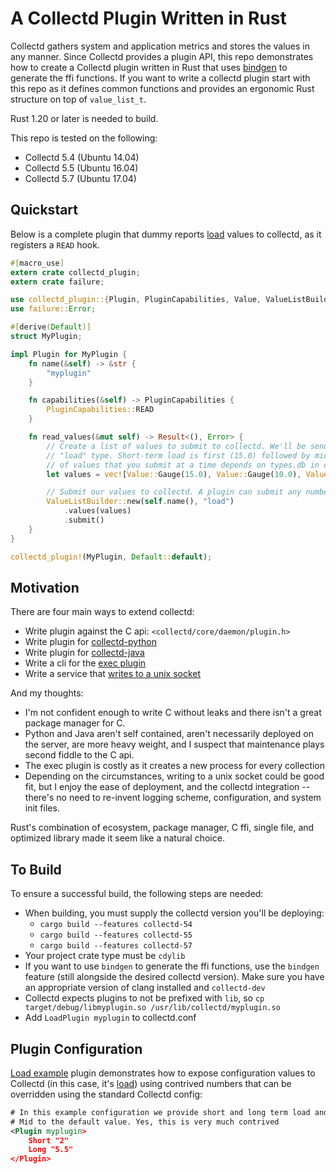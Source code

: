 # A Collectd Plugin Written in Rust

Collectd gathers system and application metrics and stores the values in any manner. Since Collectd provides a plugin API, this repo demonstrates how to create a Collectd plugin written in Rust that uses [bindgen](https://github.com/rust-lang-nursery/rust-bindgen) to generate the ffi functions. If you want to write a collectd plugin start with this repo as it defines common functions and provides an ergonomic Rust structure on top of `value_list_t`.

Rust 1.20 or later is needed to build.

This repo is tested on the following:

- Collectd 5.4 (Ubuntu 14.04)
- Collectd 5.5 (Ubuntu 16.04)
- Collectd 5.7 (Ubuntu 17.04)

## Quickstart

Below is a complete plugin that dummy reports [load](https://en.wikipedia.org/wiki/Load_(computing)) values to collectd, as it registers a `READ` hook.

```rust
#[macro_use]
extern crate collectd_plugin;
extern crate failure;

use collectd_plugin::{Plugin, PluginCapabilities, Value, ValueListBuilder};
use failure::Error;

#[derive(Default)]
struct MyPlugin;

impl Plugin for MyPlugin {
    fn name(&self) -> &str {
        "myplugin"
    }

    fn capabilities(&self) -> PluginCapabilities {
        PluginCapabilities::READ
    }

    fn read_values(&mut self) -> Result<(), Error> {
        // Create a list of values to submit to collectd. We'll be sending in a vector representing the
        // "load" type. Short-term load is first (15.0) followed by mid-term and long-term. The number
        // of values that you submit at a time depends on types.db in collectd configurations
        let values = vec![Value::Gauge(15.0), Value::Gauge(10.0), Value::Gauge(12.0)];

        // Submit our values to collectd. A plugin can submit any number of times.
        ValueListBuilder::new(self.name(), "load")
            .values(values)
            .submit()
    }
}

collectd_plugin!(MyPlugin, Default::default);
```

## Motivation

There are four main ways to extend collectd:

- Write plugin against the C api: `<collectd/core/daemon/plugin.h>`
- Write plugin for [collectd-python](https://collectd.org/documentation/manpages/collectd-python.5.shtml)
- Write plugin for [collectd-java](https://collectd.org/wiki/index.php/Plugin:Java)
- Write a cli for the [exec plugin](https://collectd.org/documentation/manpages/collectd-exec.5.shtml)
- Write a service that [writes to a unix socket](https://collectd.org/wiki/index.php/Plugin:UnixSock)

And my thoughts:

- I'm not confident enough to write C without leaks and there isn't a great package manager for C.
- Python and Java aren't self contained, aren't necessarily deployed on the server, are more heavy weight, and I suspect that maintenance plays second fiddle to the C api.
- The exec plugin is costly as it creates a new process for every collection
- Depending on the circumstances, writing to a unix socket could be good fit, but I enjoy the ease of deployment, and the collectd integration -- there's no need to re-invent logging scheme, configuration, and system init files.

Rust's combination of ecosystem, package manager, C ffi, single file, and optimized library made it seem like a natural choice.

## To Build

To ensure a successful build, the following steps are needed:

- When building, you must supply the collectd version you'll be deploying:
    - `cargo build --features collectd-54`
    - `cargo build --features collectd-55`
    - `cargo build --features collectd-57`
- Your project crate type must be `cdylib`
- If you want to use `bindgen` to generate the ffi functions, use the `bindgen` feature (still alongside the desired collectd version). Make sure you have an appropriate version of clang installed and `collectd-dev`
- Collectd expects plugins to not be prefixed with `lib`, so `cp target/debug/libmyplugin.so /usr/lib/collectd/myplugin.so`
- Add `LoadPlugin myplugin` to collectd.conf

## Plugin Configuration

[Load example](https://github.com/nickbabcock/collectd-rust-plugin) plugin
demonstrates how to expose configuration values to Collectd (in this case, it's
[load](https://en.wikipedia.org/wiki/Load_(computing))) using
contrived numbers that can be overridden using the standard Collectd config:

```xml
# In this example configuration we provide short and long term load and leave
# Mid to the default value. Yes, this is very much contrived
<Plugin myplugin>
    Short "2"
    Long "5.5"
</Plugin>
```
